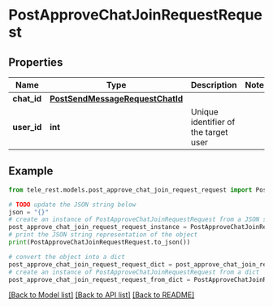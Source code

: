 # PostApproveChatJoinRequestRequest


## Properties

Name | Type | Description | Notes
------------ | ------------- | ------------- | -------------
**chat_id** | [**PostSendMessageRequestChatId**](PostSendMessageRequestChatId.md) |  | 
**user_id** | **int** | Unique identifier of the target user | 

## Example

```python
from tele_rest.models.post_approve_chat_join_request_request import PostApproveChatJoinRequestRequest

# TODO update the JSON string below
json = "{}"
# create an instance of PostApproveChatJoinRequestRequest from a JSON string
post_approve_chat_join_request_request_instance = PostApproveChatJoinRequestRequest.from_json(json)
# print the JSON string representation of the object
print(PostApproveChatJoinRequestRequest.to_json())

# convert the object into a dict
post_approve_chat_join_request_request_dict = post_approve_chat_join_request_request_instance.to_dict()
# create an instance of PostApproveChatJoinRequestRequest from a dict
post_approve_chat_join_request_request_from_dict = PostApproveChatJoinRequestRequest.from_dict(post_approve_chat_join_request_request_dict)
```
[[Back to Model list]](../README.md#documentation-for-models) [[Back to API list]](../README.md#documentation-for-api-endpoints) [[Back to README]](../README.md)


